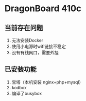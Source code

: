 # DragonBoard 410c

## 当前存在问题
1. 无法安装Docker
2. 使用小电源时wifi链接不稳定
3. 没有有线网口，需要外挂



## 已安装功能
1. 宝塔（本机安装 nginx+php+mysql）
2. kodbox
3. 编译了busybox